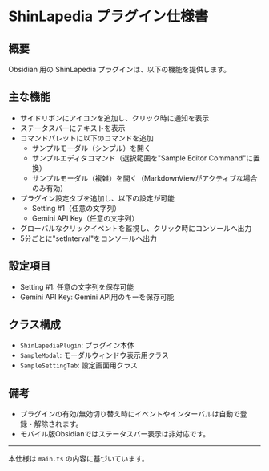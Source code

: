 # ShinLapedia プラグイン仕様書

## 概要
Obsidian 用の ShinLapedia プラグインは、以下の機能を提供します。

## 主な機能
- サイドリボンにアイコンを追加し、クリック時に通知を表示
- ステータスバーにテキストを表示
- コマンドパレットに以下のコマンドを追加
    - サンプルモーダル（シンプル）を開く
    - サンプルエディタコマンド（選択範囲を"Sample Editor Command"に置換）
    - サンプルモーダル（複雑）を開く（MarkdownViewがアクティブな場合のみ有効）
- プラグイン設定タブを追加し、以下の設定が可能
    - Setting #1（任意の文字列）
    - Gemini API Key（任意の文字列）
- グローバルなクリックイベントを監視し、クリック時にコンソールへ出力
- 5分ごとに"setInterval"をコンソールへ出力

## 設定項目
- Setting #1: 任意の文字列を保存可能
- Gemini API Key: Gemini API用のキーを保存可能

## クラス構成
- `ShinLapediaPlugin`: プラグイン本体
- `SampleModal`: モーダルウィンドウ表示用クラス
- `SampleSettingTab`: 設定画面用クラス

## 備考
- プラグインの有効/無効切り替え時にイベントやインターバルは自動で登録・解除されます。
- モバイル版Obsidianではステータスバー表示は非対応です。

---

本仕様は `main.ts` の内容に基づいています。
